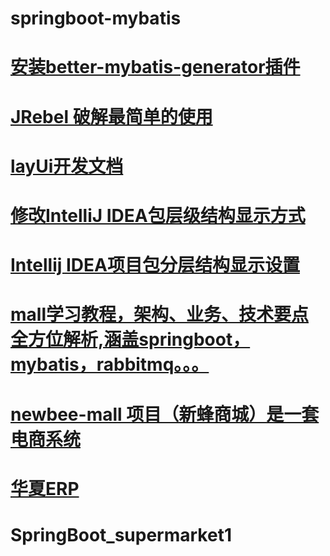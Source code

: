# springboot-mybatis
# <a href="https://plugins.jetbrains.com/plugin/11021-better-mybatis-generator">安装better-mybatis-generator插件</a>
# <a href="https://juejin.im/post/6844903950781677582">JRebel 破解最简单的使用</a> 
# <a href="https://www.layui.com/doc/">layUi开发文档</a>
# <a href="https://blog.csdn.net/sdujava2011/article/details/84102907">修改IntelliJ IDEA包层级结构显示方式</a>
# <a href="https://blog.csdn.net/ling_du/article/details/80430481">Intellij IDEA项目包分层结构显示设置</a>
# <a href="https://github.com/kennycaiguo/mall-learning">mall学习教程，架构、业务、技术要点全方位解析,涵盖springboot，mybatis，rabbitmq。。。</a>
# <a href="https://github.com/kennycaiguo/newbee-mall">newbee-mall 项目（新蜂商城）是一套电商系统</a>
# <a href="https://gitee.com/jishenghua/JSH_ERP/tree/master/erp_web">华夏ERP</a>
# <a hred="https://gitee.com/mao-xu/SpringBoot_supermarket1">SpringBoot_supermarket1</a>
